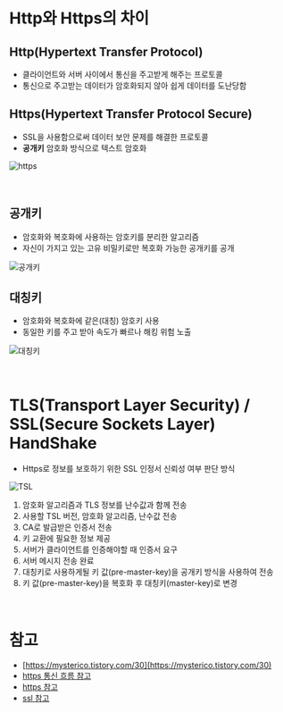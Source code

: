 # Http와 Https의 차이

## Http(Hypertext Transfer Protocol)

- 클라이언트와 서버 사이에서 통신을 주고받게 해주는 프로토콜
- 통신으로 주고받는 데이터가 암호화되지 않아 쉽게 데이터를 도난당함

## Https(Hypertext Transfer Protocol Secure)

- SSL을 사용함으로써 데이터 보안 문제를 해결한 프로토콜
- **공개키** 암호화 방식으로 텍스트 암호화

![https](https://img1.daumcdn.net/thumb/R1280x0/?scode=mtistory2&fname=https%3A%2F%2Fblog.kakaocdn.net%2Fdn%2FTIQPl%2Fbtq0kDsepHd%2FUzzv6JatoLtsDsdvXFZmsk%2Fimg.png)

</br>

## 공개키

- 암호화와 복호화에 사용하는 암호키를 분리한 알고리즘
- 자신이 가지고 있는 고유 비밀키로만 복호화 가능한 공개키를 공개

![공개키](https://img1.daumcdn.net/thumb/R1280x0/?scode=mtistory2&fname=https%3A%2F%2Fblog.kakaocdn.net%2Fdn%2FAGD4h%2Fbtq0pypJPGx%2FkkTh7vd6VMgrbRnJAF8KH0%2Fimg.png)

## 대칭키

- 암호화와 복호화에 같은(대칭) 암호키 사용
- 동일한 키를 주고 받아 속도가 빠르나 해킹 위험 노출

![대칭키](https://img1.daumcdn.net/thumb/R1280x0/?scode=mtistory2&fname=https%3A%2F%2Fblog.kakaocdn.net%2Fdn%2FW94Qi%2Fbtq0teEbVJK%2FWKelKm2z3UqPpQOCQ2KKL0%2Fimg.png)

</br>

# TLS(Transport Layer Security) / SSL(Secure Sockets Layer) HandShake

- Https로 정보를 보호하기 위한 SSL 인정서 신뢰성 여부 판단 방식

![TSL](https://img1.daumcdn.net/thumb/R1280x0/?scode=mtistory2&fname=https%3A%2F%2Fblog.kakaocdn.net%2Fdn%2FbE36KD%2Fbtq0tfDkLaZ%2FazI7Wlmon3eCzE5dQKNCq0%2Fimg.png)

1. 암호화 알고리즘과 TLS 정보를 난수값과 함께 전송
2. 사용할 TSL 버전, 암호화 알고리즘, 난수값 전송
3. CA로 발급받은 인증서 전송
4. 키 교환에 필요한 정보 제공
5. 서버가 클라이언트를 인증해야할 때 인증서 요구
6. 서버 메시지 전송 완료
7. 대칭키로 사용하게될 키 값(pre-master-key)을 공개키 방식을 사용하여 전송
8. 키 값(pre-master-key)을 복호화 후 대칭키(master-key)로 변경

</br>

# 참고

- [https://mysterico.tistory.com/30](https://mysterico.tistory.com/30)
- [https 통신 흐름 참고](https://firework-ham.tistory.com/4)
- [https 참고](https://brunch.co.kr/@hyoi0303/10)
- [ssl 참고](https://wangin9.tistory.com/entry/%EB%B8%8C%EB%9D%BC%EC%9A%B0%EC%A0%80%EC%97%90-URL-%EC%9E%85%EB%A0%A5-%ED%9B%84-%EC%9D%BC%EC%96%B4%EB%82%98%EB%8A%94-%EC%9D%BC%EB%93%A4-5TLSSSL-Handshake)
